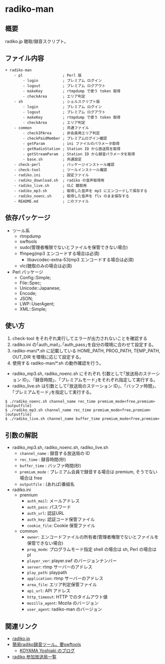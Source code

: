 # radiko-man
## 概要
radiko.jp 聴取/録音スクリプト。

## ファイル内容
    + radiko-man
        - pl                  ; Perl 版
            - login           ; プレミアム ログイン
            - logout          ; プレミアム ログアウト
            - makeKey         ; rtmpdump で使う token 取得
            - checkArea       ; エリア判定
        - sh                  ; シェルスクリプト版
            - login           ; プレミアム ログイン
            - logout          ; プレミアム ログアウト
            - makeKey         ; rtmpdump で使う token 取得
            - checkArea       ; エリア判定
        - common              ; 共通ファイル
            - checkIPArea     ; 非会員用エリア判定
            - checkPaidMember ; プレミアムログイン確認
            - getParam        ; ini ファイルのパラメータ取得
            - getRadioStation ; Station ID から放送局を取得
            - getStreamParam  ; Station ID から録音パラメータを取得
            - base.sh         ; 共通設定
        - check-perl          ; パッケージインストール確認
        - check-tool          ; ツールインストール確認
        - radiko.ini          ; 設定ファイル
        - radiko_download.sh  ; radiko の音声取得用
        - radiko_live.sh      ; VLC 聴取用
        - radiko_mp3.sh       ; 取得した音声を mp3 にエンコードして保存する
        - radiko_noenc.sh     ; 取得した音声を flv のまま保存する
        - README.md           ; このファイル

## 依存パッケージ
* ツール系
   * rtmpdump
   * swftools
   * sudo(管理者権限でないとファイルを保管できない場合)
   * ffmpeg(mp3 エンコードする場合は必須)
      * libavcodec-extra-53(mp3 エンコードする場合は必須)
   * vlc(聴取のみの場合は必須)
* Perl パッケージ
   * Config::Simple;
   * File::Spec;
   * Unicode::Japanese;
   * Encode;
   * JSON;
   * LWP::UserAgent;
   * XML::Simple;

## 使い方
1. check-tool をそれぞれ実行してエラーが出力されないことを確認する
1. radiko.ini の｢auth_mail｣､｢auth_pass｣を自分の環境に合わせて設定する｡
1. radiko-man/*.sh に記載している HOME_PATH, PROG_PATH, TEMP_PATH, OUT_DIR を環境に応じて設定する｡
1. 使用する radiko-man/*.sh の動作確認を行う｡
  * radiko_mp3.sh, radiko_noenc.sh にそれぞれ 引数として｢放送局のステーション ID｣、｢録音時間｣、｢プレミアムモード｣をそれぞれ指定して実行する｡
  * radiko_live.sh は引数として｢放送局のステーション ID｣、｢バッファ時間｣、｢プレミアムモード｣を指定して実行する｡
```
$ ./radiko_noenc.sh channel_name rec_time premium_mode<free,premium> [outputfile]
$ ./radiko_mp3.sh channel_name rec_time premium_mode<free,premium> [outputfile]
$ ./radiko_live.sh channel_name buffer_time premium_mode<free,premium>
```

## 引数の解説
+ radiko_mp3.sh, radiko_noenc.sh, radiko_live.sh
   + `channel_name` : 録音する放送局の ID
   + `rec_time` : 録音時間(秒)
   + `buffer_time` : バッファ時間(秒)
   + `premium_mode` : プレミアム会員で録音する場合は premium, そうでない場合は free
   + `outputfile` : (あれば)番組名
+ radiko.ini
   + premium
       + `auth_mail`: メールアドレス
       + `auth_pass`: パスワード
       + `auth_url`:  認証URL
       + `auth_key`:  認証コード保管ファイル
       + `cookie_file`: Cookie 保管ファイル
   + common
       + `owner`: エンコードファイルの所有者(管理者権限でないとファイルを保管できない場合)
       + `prog_mode`: プログラムモード指定 shell の場合は sh, Perl の場合は pl
       + `player_ver`: player.swf のバージョンナンバー
       + `server`: rtmp サーバーのアドレス
       + `play_path`: playpath
       + `application`: rtmp サーバーのアドレス
       + `area_file`: エリア判定保管ファイル
       + `api_url`: API アドレス
       + `http_timeout`: HTTP でのタイムアウト値
       + `mozilla_agent`: Mozila のバージョン
       + `user_agent`: radiko-man のバージョン

## 関連リンク
+ [radiko.jp](http://www.radiko.jp)
+ [簡易radiko録音ツール。要swftools](https://gist.github.com/saiten/875864)
    + [KOYAMA Yoshiaki のブログ](http://kyoshiaki.hatenablog.com/entry/2014/05/04/184748 "簡易 radiko.jp プレミアム対応 Radiko 録音スクリプト rec_radiko2.sh 公開。")
+ [radiko 参加放送局一覧](http://www.dcc-jpl.com/foltia/wiki/radikomemo "radikomemo - foltia - Trac")

